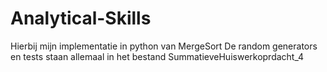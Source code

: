# Analytical-Skills
Hierbij mijn implementatie in python van MergeSort
De random generators en tests staan allemaal in het bestand SummatieveHuiswerkoprdacht_4
